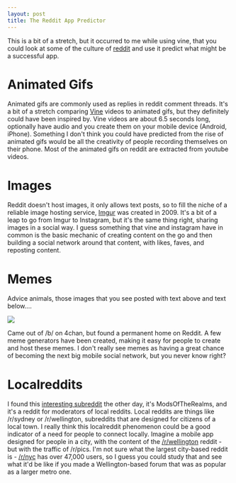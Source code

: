 ```yaml
---
layout: post
title: The Reddit App Predictor
---
```

 
This is a bit of a stretch, but it occurred to me while using vine, that you could look at some of the culture of [reddit](http://reddit.com/) and use it predict what might be a successful app.

# Animated Gifs

Animated gifs are commonly used as replies in reddit comment threads. It's a bit of a stretch comparing [Vine](https://vine.co/) videos to animated gifs, but they definitely could have been inspired by. Vine videos are about 6.5 seconds long, optionally have audio and you create them on your mobile device (Android, iPhone). Something I don't think you could have predicted from the rise of animated gifs would be all the creativity of people recording themselves on their phone. Most of the animated gifs on reddit are extracted from youtube videos.

# Images

Reddit doesn't host images, it only allows text posts, so to fill the niche of a reliable image hosting service, [Imgur](http://imgur.com/) was created in 2009. It's a bit of a leap to go from Imgur to Instagram, but it's the same thing right, sharing images in a social way. I guess something that vine and instagram have in common is the basic mechanic of creating content on the go and then building a social network around that content, with likes, faves, and reposting content.

# Memes

Advice animals, those images that you see posted with text above and text below....

<img src="http://i1.kym-cdn.com/photos/images/newsfeed/000/003/062/Courage-Wolf-Pain-is-temporary-Failure-is-forever.jpg" />

Came out of /b/ on 4chan, but found a permanent home on Reddit. A few meme generators have been created, making it easy for people to create and host these memes. I don't really see memes as having a great chance of becoming the next big mobile social network, but you never know right?

# Localreddits

I found this [interesting subreddit](http://www.reddit.com/r/ModsOfTheRealms) the other day, it's ModsOfTheRealms, and it's a reddit for moderators of local reddits. Local reddits are things like /r/sydney or /r/wellington, subreddits that are designed for citizens of a local town. I really think this localreddit phenomenon could be a good indicator of a need for people to connect locally. Imagine a mobile app designed for people in a city, with the content of the [/r/wellington](http://reddit.com/r/wellington) reddit - but with the traffic of /r/pics. I'm not sure what the largest city-based reddit is - [/r/nyc](http://reddit.com/r/nyc) has over 47,000 users, so I guess you could study that and see what it'd be like if you made a Wellington-based forum that was as popular as a larger metro one.